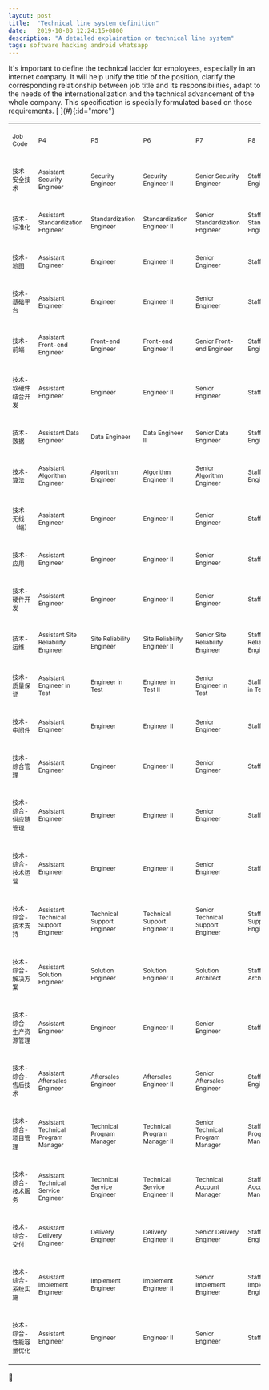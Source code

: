 ```yaml
---
layout: post
title:  "Technical line system definition"
date:   2019-10-03 12:24:15+0800
description: "A detailed explaination on technical line system"
tags: software hacking android whatsapp
---
```


<div class="cap"></div>
It's important to define the technical ladder for employees, especially in an internet company. It will help unify the title of the position, clarify the corresponding relationship between job title and its responsibilities, adapt to the needs of the internationalization and the technical advancement of the whole company. This specification is specially formulated based on those requirements.

<!--more-->[ ](#){:id="more"}

<div class="table-contianer">
    <table>
        <tbody>
            <tr>
                <td>
                    <p>
                        <span style="font-size: 12px;">Job Code</span>
                    </p>
                </td>
                <td>
                    <p>
                        <span style="font-size: 12px;">P4</span>
                    </p>
                </td>
                <td>
                    <p>
                        <span style="font-size: 12px;">P5</span>
                    </p>
                </td>
                <td>
                    <p>
                        <span style="font-size: 12px;">P6</span>
                    </p>
                </td>
                <td>
                    <p>
                        <span style="font-size: 12px;">P7</span>
                    </p>
                </td>
                <td>
                    <p>
                        <span style="font-size: 12px;">P8</span>
                    </p>
                </td>
                <td>
                    <p>
                        <span style="font-size: 12px;">P9</span>
                    </p>
                </td>
            </tr>
            <tr>
                <td>
                    <p>
                        <span style="font-size: 12px;">技术-安全技术</span>
                    </p>
                </td>
                <td>
                    <p>
                        <span style="font-size: 12px;">Assistant Security Engineer</span>
                    </p>
                </td>
                <td>
                    <p>
                        <span style="font-size: 12px;">Security Engineer</span>
                    </p>
                </td>
                <td>
                    <p>
                        <span style="font-size: 12px;">Security Engineer II</span>
                    </p>
                </td>
                <td>
                    <p>
                        <span style="font-size: 12px;">Senior Security Engineer</span>
                    </p>
                </td>
                <td>
                    <p>
                        <span style="font-size: 12px;">Staff Security Engineer</span>
                    </p>
                </td>
                <td>
                    <p>
                        <span style="font-size: 12px;">Senior Staff Security Engineer</span>
                    </p>
                </td>
            </tr>
            <tr>
                <td>
                    <p>
                        <span style="font-size: 12px;">技术-标准化</span>
                    </p>
                </td>
                <td>
                    <p>
                        <span style="font-size: 12px;">Assistant Standardization Engineer</span>
                    </p>
                </td>
                <td>
                    <p>
                        <span data-spm-anchor-id="ata.13261165.0.i1.28c07cafae193C" style="font-size: 12px;">Standardization Engineer</span>
                    </p>
                </td>
                <td data-spm-anchor-id="ata.13261165.0.i2.28c07cafae193C">
                    <p>
                        <span style="font-size: 12px;">Standardization Engineer II</span>
                    </p>
                </td>
                <td>
                    <p>
                        <span style="font-size: 12px;">Senior Standardization Engineer</span>
                    </p>
                </td>
                <td>
                    <p>
                        <span style="font-size: 12px;">Staff Standardization Engineer</span>
                    </p>
                </td>
                <td>
                    <p>
                        <span style="font-size: 12px;">Senior Staff Standardization Engineer</span>
                    </p>
                </td>
            </tr>
            <tr>
                <td>
                    <p>
                        <span style="font-size: 12px;">技术-地图</span>
                    </p>
                </td>
                <td>
                    <p>
                        <span style="font-size: 12px;">Assistant Engineer</span>
                    </p>
                </td>
                <td>
                    <p data-spm-anchor-id="ata.13261165.0.i3.28c07cafae193C">
                        <span style="font-size: 12px;">Engineer</span>
                    </p>
                </td>
                <td>
                    <p>
                        <span style="font-size: 12px;">Engineer II</span>
                    </p>
                </td>
                <td>
                    <p>
                        <span style="font-size: 12px;">Senior Engineer</span>
                    </p>
                </td>
                <td>
                    <p>
                        <span style="font-size: 12px;">Staff Engineer</span>
                    </p>
                </td>
                <td>
                    <p>
                        <span style="font-size: 12px;">Senior Staff Engineer</span>
                    </p>
                </td>
            </tr>
            <tr>
                <td>
                    <p>
                        <span style="font-size: 12px;">技术-基础平台</span>
                    </p>
                </td>
                <td>
                    <p>
                        <span style="font-size: 12px;">Assistant Engineer</span>
                    </p>
                </td>
                <td>
                    <p>
                        <span style="font-size: 12px;">Engineer</span>
                    </p>
                </td>
                <td>
                    <p>
                        <span style="font-size: 12px;">Engineer II</span>
                    </p>
                </td>
                <td>
                    <p>
                        <span style="font-size: 12px;">Senior Engineer</span>
                    </p>
                </td>
                <td>
                    <p>
                        <span style="font-size: 12px;">Staff Engineer</span>
                    </p>
                </td>
                <td>
                    <p>
                        <span style="font-size: 12px;">Senior Staff Engineer</span>
                    </p>
                </td>
            </tr>
            <tr>
                <td>
                    <p>
                        <span style="font-size: 12px;">技术-前端</span>
                    </p>
                </td>
                <td>
                    <p>
                        <span style="font-size: 12px;">Assistant Front-end Engineer</span>
                    </p>
                </td>
                <td>
                    <p>
                        <span style="font-size: 12px;">Front-end Engineer</span>
                    </p>
                </td>
                <td>
                    <p>
                        <span style="font-size: 12px;">Front-end Engineer II</span>
                    </p>
                </td>
                <td>
                    <p>
                        <span style="font-size: 12px;">Senior Front-end Engineer</span>
                    </p>
                </td>
                <td>
                    <p>
                        <span style="font-size: 12px;">Staff Front-end Engineer</span>
                    </p>
                </td>
                <td>
                    <p>
                        <span style="font-size: 12px;">Senior Staff Front-end Engineer</span>
                    </p>
                </td>
            </tr>
            <tr>
                <td>
                    <p>
                        <span style="font-size: 12px;">技术-软硬件结合开发</span>
                    </p>
                </td>
                <td>
                    <p>
                        <span style="font-size: 12px;">Assistant Engineer</span>
                    </p>
                </td>
                <td>
                    <p>
                        <span style="font-size: 12px;">Engineer</span>
                    </p>
                </td>
                <td>
                    <p>
                        <span style="font-size: 12px;">Engineer II</span>
                    </p>
                </td>
                <td>
                    <p>
                        <span style="font-size: 12px;">Senior Engineer</span>
                    </p>
                </td>
                <td>
                    <p>
                        <span style="font-size: 12px;">Staff Engineer</span>
                    </p>
                </td>
                <td>
                    <p>
                        <span style="font-size: 12px;">Senior Staff Engineer</span>
                    </p>
                </td>
            </tr>
            <tr>
                <td>
                    <p>
                        <span style="font-size: 12px;">技术-数据</span>
                    </p>
                </td>
                <td>
                    <p>
                        <span style="font-size: 12px;">Assistant Data Engineer</span>
                    </p>
                </td>
                <td>
                    <p>
                        <span style="font-size: 12px;">Data Engineer</span>
                    </p>
                </td>
                <td>
                    <p>
                        <span style="font-size: 12px;">Data Engineer II</span>
                    </p>
                </td>
                <td>
                    <p>
                        <span style="font-size: 12px;">Senior Data Engineer</span>
                    </p>
                </td>
                <td>
                    <p>
                        <span style="font-size: 12px;">Staff Data Engineer</span>
                    </p>
                </td>
                <td>
                    <p>
                        <span style="font-size: 12px;">Senior Staff Data Engineer</span>
                    </p>
                </td>
            </tr>
            <tr>
                <td>
                    <p>
                        <span style="font-size: 12px;">技术-算法</span>
                    </p>
                </td>
                <td>
                    <p>
                        <span style="font-size: 12px;">Assistant Algorithm Engineer</span>
                    </p>
                </td>
                <td>
                    <p>
                        <span style="font-size: 12px;">Algorithm Engineer</span>
                    </p>
                </td>
                <td>
                    <p>
                        <span style="font-size: 12px;">Algorithm Engineer II</span>
                    </p>
                </td>
                <td>
                    <p>
                        <span style="font-size: 12px;">Senior Algorithm Engineer</span>
                    </p>
                </td>
                <td>
                    <p>
                        <span style="font-size: 12px;">Staff Algorithm Engineer</span>
                    </p>
                </td>
                <td>
                    <p>
                        <span style="font-size: 12px;">Senior Staff Algorithm Engineer</span>
                    </p>
                </td>
            </tr>
            <tr>
                <td>
                    <p>
                        <span style="font-size: 12px;">技术-无线（端）</span>
                    </p>
                </td>
                <td>
                    <p>
                        <span style="font-size: 12px;">Assistant Engineer</span>
                    </p>
                </td>
                <td>
                    <p>
                        <span style="font-size: 12px;">Engineer</span>
                    </p>
                </td>
                <td>
                    <p>
                        <span style="font-size: 12px;">Engineer II</span>
                    </p>
                </td>
                <td>
                    <p>
                        <span style="font-size: 12px;">Senior Engineer</span>
                    </p>
                </td>
                <td>
                    <p>
                        <span style="font-size: 12px;">Staff Engineer</span>
                    </p>
                </td>
                <td>
                    <p>
                        <span style="font-size: 12px;">Senior Staff Engineer</span>
                    </p>
                </td>
            </tr>
            <tr>
                <td>
                    <p>
                        <span style="font-size: 12px;">技术-应用</span>
                    </p>
                </td>
                <td>
                    <p>
                        <span style="font-size: 12px;">Assistant Engineer</span>
                    </p>
                </td>
                <td>
                    <p>
                        <span style="font-size: 12px;">Engineer</span>
                    </p>
                </td>
                <td>
                    <p>
                        <span style="font-size: 12px;">Engineer II</span>
                    </p>
                </td>
                <td>
                    <p>
                        <span style="font-size: 12px;">Senior Engineer</span>
                    </p>
                </td>
                <td>
                    <p>
                        <span style="font-size: 12px;">Staff Engineer</span>
                    </p>
                </td>
                <td>
                    <p>
                        <span style="font-size: 12px;">Senior Staff Engineer</span>
                    </p>
                </td>
            </tr>
            <tr>
                <td>
                    <p>
                        <span style="font-size: 12px;">技术-硬件开发</span>
                    </p>
                </td>
                <td>
                    <p>
                        <span style="font-size: 12px;">Assistant Engineer</span>
                    </p>
                </td>
                <td>
                    <p>
                        <span style="font-size: 12px;">Engineer</span>
                    </p>
                </td>
                <td>
                    <p>
                        <span style="font-size: 12px;">Engineer II</span>
                    </p>
                </td>
                <td>
                    <p>
                        <span style="font-size: 12px;">Senior Engineer</span>
                    </p>
                </td>
                <td>
                    <p>
                        <span style="font-size: 12px;">Staff Engineer</span>
                    </p>
                </td>
                <td>
                    <p>
                        <span style="font-size: 12px;">Senior Staff Engineer</span>
                    </p>
                </td>
            </tr>
            <tr>
                <td>
                    <p>
                        <span style="font-size: 12px;">技术-运维</span>
                    </p>
                </td>
                <td>
                    <p>
                        <span style="font-size: 12px;">Assistant Site Reliability Engineer</span>
                    </p>
                </td>
                <td>
                    <p>
                        <span style="font-size: 12px;">Site Reliability Engineer</span>
                    </p>
                </td>
                <td>
                    <p>
                        <span style="font-size: 12px;">Site Reliability Engineer II</span>
                    </p>
                </td>
                <td>
                    <p>
                        <span style="font-size: 12px;">Senior Site Reliability Engineer</span>
                    </p>
                </td>
                <td>
                    <p>
                        <span style="font-size: 12px;">Staff Site Reliability Engineer</span>
                    </p>
                </td>
                <td>
                    <p>
                        <span style="font-size: 12px;">Senior Staff Site Reliability Engineer</span>
                    </p>
                </td>
            </tr>
            <tr>
                <td>
                    <p>
                        <span style="font-size: 12px;">技术-质量保证</span>
                    </p>
                </td>
                <td>
                    <p>
                        <span style="font-size: 12px;">Assistant Engineer in Test</span>
                    </p>
                </td>
                <td>
                    <p>
                        <span style="font-size: 12px;">Engineer in Test</span>
                    </p>
                </td>
                <td>
                    <p>
                        <span style="font-size: 12px;">Engineer in Test II</span>
                    </p>
                </td>
                <td>
                    <p>
                        <span style="font-size: 12px;">Senior Engineer in Test</span>
                    </p>
                </td>
                <td>
                    <p>
                        <span style="font-size: 12px;">Staff Engineer in Test</span>
                    </p>
                </td>
                <td>
                    <p>
                        <span style="font-size: 12px;">Senior Staff Engineer in Test</span>
                    </p>
                </td>
            </tr>
            <tr>
                <td>
                    <p>
                        <span style="font-size: 12px;">技术-中间件</span>
                    </p>
                </td>
                <td>
                    <p>
                        <span style="font-size: 12px;">Assistant Engineer</span>
                    </p>
                </td>
                <td>
                    <p>
                        <span style="font-size: 12px;">Engineer</span>
                    </p>
                </td>
                <td>
                    <p>
                        <span style="font-size: 12px;">Engineer II</span>
                    </p>
                </td>
                <td>
                    <p>
                        <span style="font-size: 12px;">Senior Engineer</span>
                    </p>
                </td>
                <td>
                    <p>
                        <span style="font-size: 12px;">Staff Engineer</span>
                    </p>
                </td>
                <td>
                    <p>
                        <span style="font-size: 12px;">Senior Staff Engineer</span>
                    </p>
                </td>
            </tr>
            <tr>
                <td>
                    <p>
                        <span style="font-size: 12px;">技术-综合管理</span>
                    </p>
                </td>
                <td>
                    <p>
                        <span style="font-size: 12px;">Assistant Engineer</span>
                    </p>
                </td>
                <td>
                    <p>
                        <span style="font-size: 12px;">Engineer</span>
                    </p>
                </td>
                <td>
                    <p>
                        <span style="font-size: 12px;">Engineer II</span>
                    </p>
                </td>
                <td>
                    <p>
                        <span style="font-size: 12px;">Senior Engineer</span>
                    </p>
                </td>
                <td>
                    <p>
                        <span style="font-size: 12px;">Staff Engineer</span>
                    </p>
                </td>
                <td>
                    <p>
                        <span style="font-size: 12px;">Senior Staff Engineer</span>
                    </p>
                </td>
            </tr>
            <tr>
                <td>
                    <p>
                        <span style="font-size: 12px;">技术-综合-供应链管理</span>
                    </p>
                </td>
                <td>
                    <p>
                        <span style="font-size: 12px;">Assistant Engineer</span>
                    </p>
                </td>
                <td>
                    <p>
                        <span style="font-size: 12px;">Engineer</span>
                    </p>
                </td>
                <td>
                    <p>
                        <span style="font-size: 12px;">Engineer II</span>
                    </p>
                </td>
                <td>
                    <p>
                        <span style="font-size: 12px;">Senior Engineer</span>
                    </p>
                </td>
                <td>
                    <p>
                        <span style="font-size: 12px;">Staff Engineer</span>
                    </p>
                </td>
                <td>
                    <p>
                        <span style="font-size: 12px;">Senior Staff Engineer</span>
                    </p>
                </td>
            </tr>
            <tr>
                <td>
                    <p>
                        <span style="font-size: 12px;">技术-综合-技术运营</span>
                    </p>
                </td>
                <td>
                    <p>
                        <span style="font-size: 12px;">Assistant Engineer</span>
                    </p>
                </td>
                <td>
                    <p>
                        <span style="font-size: 12px;">Engineer</span>
                    </p>
                </td>
                <td>
                    <p>
                        <span style="font-size: 12px;">Engineer II</span>
                    </p>
                </td>
                <td>
                    <p>
                        <span style="font-size: 12px;">Senior Engineer</span>
                    </p>
                </td>
                <td>
                    <p>
                        <span style="font-size: 12px;">Staff Engineer</span>
                    </p>
                </td>
                <td>
                    <p>
                        <span style="font-size: 12px;">Senior Staff Engineer</span>
                    </p>
                </td>
            </tr>
            <tr>
                <td>
                    <p>
                        <span style="font-size: 12px;">技术-综合-技术支持</span>
                    </p>
                </td>
                <td>
                    <p>
                        <span style="font-size: 12px;">Assistant Technical Support Engineer</span>
                    </p>
                </td>
                <td>
                    <p>
                        <span style="font-size: 12px;">Technical Support Engineer</span>
                    </p>
                </td>
                <td>
                    <p>
                        <span style="font-size: 12px;">Technical Support Engineer II</span>
                    </p>
                </td>
                <td>
                    <p>
                        <span style="font-size: 12px;">Senior Technical Support Engineer</span>
                    </p>
                </td>
                <td>
                    <p>
                        <span style="font-size: 12px;">Staff Technical Support Engineer</span>
                    </p>
                </td>
                <td>
                    <p>
                        <span style="font-size: 12px;">Senior Staff Technical Support Engineer</span>
                    </p>
                </td>
            </tr>
            <tr>
                <td>
                    <p>
                        <span style="font-size: 12px;">技术-综合-解决方案</span>
                    </p>
                </td>
                <td>
                    <p>
                        <span style="font-size: 12px;">Assistant Solution Engineer</span>
                    </p>
                </td>
                <td>
                    <p>
                        <span style="font-size: 12px;">Solution Engineer</span>
                    </p>
                </td>
                <td>
                    <p>
                        <span style="font-size: 12px;">Solution Engineer II</span>
                    </p>
                </td>
                <td>
                    <p>
                        <span style="font-size: 12px;">Solution Architect</span>
                    </p>
                </td>
                <td>
                    <p>
                        <span style="font-size: 12px;">Staff Solution Architect</span>
                    </p>
                </td>
                <td>
                    <p>
                        <span style="font-size: 12px;">Senior Staff Solution Architect</span>
                    </p>
                </td>
            </tr>
            <tr>
                <td>
                    <p>
                        <span style="font-size: 12px;">技术-综合-生产资源管理</span>
                    </p>
                </td>
                <td>
                    <p>
                        <span style="font-size: 12px;">Assistant Engineer</span>
                    </p>
                </td>
                <td>
                    <p>
                        <span style="font-size: 12px;">Engineer</span>
                    </p>
                </td>
                <td>
                    <p>
                        <span style="font-size: 12px;">Engineer II</span>
                    </p>
                </td>
                <td>
                    <p>
                        <span style="font-size: 12px;">Senior Engineer</span>
                    </p>
                </td>
                <td>
                    <p>
                        <span style="font-size: 12px;">Staff Engineer</span>
                    </p>
                </td>
                <td>
                    <p>
                        <span style="font-size: 12px;">Senior Staff Engineer</span>
                    </p>
                </td>
            </tr>
            <tr>
                <td>
                    <p>
                        <span style="font-size: 12px;">技术-综合-售后技术</span>
                    </p>
                </td>
                <td>
                    <p>
                        <span style="font-size: 12px;">Assistant Aftersales Engineer</span>
                    </p>
                </td>
                <td>
                    <p>
                        <span style="font-size: 12px;">Aftersales Engineer</span>
                    </p>
                </td>
                <td>
                    <p>
                        <span style="font-size: 12px;">Aftersales Engineer II</span>
                    </p>
                </td>
                <td>
                    <p>
                        <span style="font-size: 12px;">Senior Aftersales Engineer</span>
                    </p>
                </td>
                <td>
                    <p>
                        <span style="font-size: 12px;">Staff Aftersales Engineer</span>
                    </p>
                </td>
                <td>
                    <p>
                        <span style="font-size: 12px;">Senior Staff Aftersales Engineer</span>
                    </p>
                </td>
            </tr>
            <tr>
                <td>
                    <p>
                        <span style="font-size: 12px;">技术-综合-项目管理</span>
                    </p>
                </td>
                <td>
                    <p>
                        <span style="font-size: 12px;">Assistant Technical Program Manager</span>
                    </p>
                </td>
                <td>
                    <p>
                        <span style="font-size: 12px;">Technical Program Manager</span>
                    </p>
                </td>
                <td>
                    <p>
                        <span style="font-size: 12px;">Technical Program Manager II</span>
                    </p>
                </td>
                <td>
                    <p>
                        <span style="font-size: 12px;">Senior Technical Program Manager</span>
                    </p>
                </td>
                <td>
                    <p>
                        <span style="font-size: 12px;">Staff Technical Program Manager</span>
                    </p>
                </td>
                <td>
                    <p>
                        <span style="font-size: 12px;">Senior Staff Technical Program Manager</span>
                    </p>
                </td>
            </tr>
            <tr>
                <td>
                    <p>
                        <span style="font-size: 12px;">技术-综合-技术服务</span>
                    </p>
                </td>
                <td>
                    <p>
                        <span style="font-size: 12px;">Assistant Technical Service Engineer</span>
                    </p>
                </td>
                <td>
                    <p>
                        <span style="font-size: 12px;">Technical Service Engineer</span>
                    </p>
                </td>
                <td>
                    <p>
                        <span style="font-size: 12px;">Technical Service Engineer II</span>
                    </p>
                </td>
                <td>
                    <p>
                        <span style="font-size: 12px;">Technical Account Manager</span>
                    </p>
                </td>
                <td>
                    <p>
                        <span style="font-size: 12px;">Staff Technical Account Manager</span>
                    </p>
                </td>
                <td>
                    <p>
                        <span style="font-size: 12px;">Senior Staff Technical Account Manager</span>
                    </p>
                </td>
            </tr>
            <tr>
                <td>
                    <p>
                        <span style="font-size: 12px;">技术-综合-交付</span>
                    </p>
                </td>
                <td>
                    <p>
                        <span style="font-size: 12px;">Assistant Delivery Engineer</span>
                    </p>
                </td>
                <td>
                    <p>
                        <span style="font-size: 12px;">Delivery Engineer</span>
                    </p>
                </td>
                <td>
                    <p>
                        <span style="font-size: 12px;">Delivery Engineer II</span>
                    </p>
                </td>
                <td>
                    <p>
                        <span style="font-size: 12px;">Senior Delivery Engineer</span>
                    </p>
                </td>
                <td>
                    <p>
                        <span style="font-size: 12px;">Staff Delivery Engineer</span>
                    </p>
                </td>
                <td>
                    <p>
                        <span style="font-size: 12px;">Senior Staff Delivery Engineer</span>
                    </p>
                </td>
            </tr>
            <tr>
                <td>
                    <p>
                        <span style="font-size: 12px;">技术-综合-系统实施</span>
                    </p>
                </td>
                <td>
                    <p>
                        <span style="font-size: 12px;">Assistant Implement Engineer</span>
                    </p>
                </td>
                <td>
                    <p>
                        <span style="font-size: 12px;">Implement Engineer</span>
                    </p>
                </td>
                <td>
                    <p>
                        <span style="font-size: 12px;">Implement Engineer II</span>
                    </p>
                </td>
                <td>
                    <p>
                        <span style="font-size: 12px;">Senior Implement Engineer</span>
                    </p>
                </td>
                <td>
                    <p>
                        <span style="font-size: 12px;">Staff Implement Engineer</span>
                    </p>
                </td>
                <td>
                    <p>
                        <span style="font-size: 12px;">Senior Staff Implement Engineer</span>
                    </p>
                </td>
            </tr>
            <tr>
                <td>
                    <p>
                        <span style="font-size: 12px;">技术-综合-性能容量优化</span>
                    </p>
                </td>
                <td>
                    <p>
                        <span style="font-size: 12px;">Assistant Engineer</span>
                    </p>
                </td>
                <td>
                    <p>
                        <span style="font-size: 12px;">Engineer</span>
                    </p>
                </td>
                <td>
                    <p>
                        <span style="font-size: 12px;">Engineer II</span>
                    </p>
                </td>
                <td>
                    <p>
                        <span style="font-size: 12px;">Senior Engineer</span>
                    </p>
                </td>
                <td>
                    <p>
                        <span style="font-size: 12px;">Staff Engineer</span>
                    </p>
                </td>
                <td>
                    <p>
                        <span style="font-size: 12px;">Senior Staff Engineer</span>
                    </p>
                </td>
            </tr>
        </tbody>
    </table>
</div>

:balloon:
